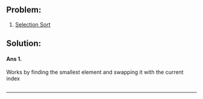## Problem:

1. [Selection Sort](#ans-1)

## Solution:

#### Ans 1.

Works by finding the smallest element and swapping it with the current index

```cpp

```
________________________________
